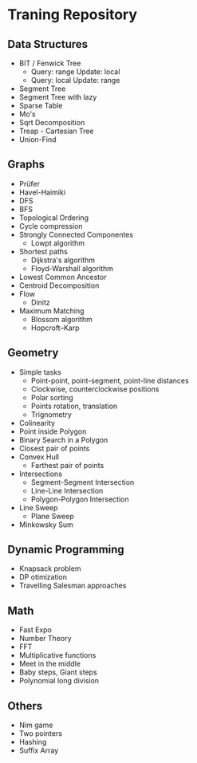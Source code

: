 # Traning Repository
## Data Structures
- BIT / Fenwick Tree
  - Query: range Update: local
  - Query: local Update: range
- Segment Tree
- Segment Tree with lazy
- Sparse Table
- Mo's
- Sqrt Decomposition
- Treap - Cartesian Tree
- Union-Find


## Graphs

- Prüfer 
- Havel-Haimiki
- DFS
- BFS
- Topological Ordering
- Cycle compression
- Strongly Connected Componentes
  - Lowpt algorithm
- Shortest paths
  - Dijkstra's algorithm
  - Floyd-Warshall algorithm
- Lowest Common Ancestor
- Centroid Decomposition
- Flow
  - Dinitz
- Maximum Matching
  - Blossom algorithm
  - Hopcroft–Karp

## Geometry

- Simple tasks
  - Point-point, point-segment, point-line distances
  - Clockwise, counterclockwise positions
  - Polar sorting
  - Points rotation, translation
  - Trignometry
- Colinearity
- Point inside Polygon
- Binary Search in a Polygon
- Closest pair of points
- Convex Hull
  - Farthest pair of points
- Intersections
  - Segment-Segment Intersection
  - Line-Line Intersection
  - Polygon-Polygon Intersection
- Line Sweep
  - Plane Sweep
- Minkowsky Sum

## Dynamic Programming

- Knapsack problem
- DP otimization
- Travelling Salesman approaches

## Math

- Fast Expo
- Number Theory
- FFT
- Multiplicative functions
- Meet in the middle
- Baby steps, Giant steps
- Polynomial long division

## Others

- Nim game
- Two pointers
- Hashing
- Suffix Array
